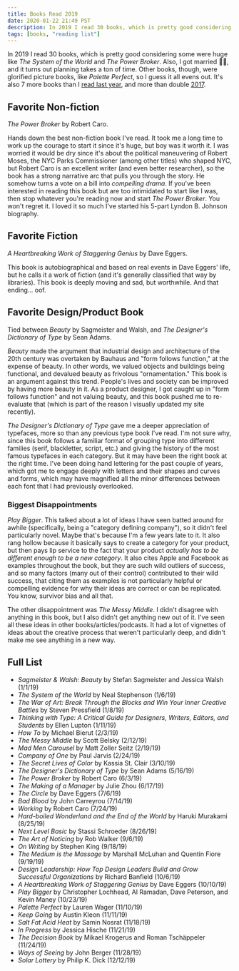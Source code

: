 ```yaml
---
title: Books Read 2019
date: 2020-01-22 21:49 PST
description: In 2019 I read 30 books, which is pretty good considering some were huge like The System of the World and The Power Broker. Also, I got married 🤵👰, and it turns out planning takes a ton of time. Other books, though, were glorified picture books, like Palette Perfect, so I guess it all evens out. It’s also 7 more books than I read last year, and more than double 2017.
tags: [books, "reading list"]
---
```


In 2019 I read 30 books, which is pretty good considering some were huge like _The System of the World_ and _The Power Broker_. Also, I got married 🤵👰, and it turns out planning takes a ton of time. Other books, though, were glorified picture books, like _Palette Perfect_, so I guess it all evens out. It's also 7 more books than I [read last year](/2019/01/03/books-read-2018/), and more than double [2017](/2017/12/31/books-read-in-2017/).

## Favorite Non-fiction

_The Power Broker_ by Robert Caro.

Hands down the best non-fiction book I've read. It took me a long time to work up the courage to start it since it's huge, but boy was it worth it. I was worried it would be dry since it's about the political maneuvering of Robert Moses, the NYC Parks Commissioner (among other titles) who shaped NYC, but Robert Caro is an excellent writer (and even better researcher), so the book has a strong narrative arc that pulls you through the story. He somehow turns a vote on a bill into _compelling drama_. If you've been interested in reading this book but are too intimidated to start like I was, then stop whatever you're reading now and start _The Power Broker_. You won't regret it. I loved it so much I've started his 5-part Lyndon B. Johnson biography.

## Favorite Fiction

_A Heartbreaking Work of Staggering Genius_ by Dave Eggers.

This book is autobiographical and based on real events in Dave Eggers' life, but he calls it a work of fiction (and it's generally classified that way by libraries). This book is deeply moving and sad, but worthwhile. And that ending... oof.

## Favorite Design/Product Book

Tied between _Beauty_ by Sagmeister and Walsh, and _The Designer's Dictionary of Type_ by Sean Adams.

_Beauty_ made the argument that industrial design and architecture of the 20th century was overtaken by Bauhaus and "form follows function," at the expense of beauty. In other words, we valued objects and buildings being functional, and devalued beauty as frivolous "ornamentation." This book is an argument against this trend. People's lives and society can be improved by having more beauty in it. As a product designer, I got caught up in "form follows function" and not valuing beauty, and this book pushed me to re-evaluate that (which is part of the reason I visually updated my site recently).

_The Designer's Dictionary of Type_ gave me a deeper appreciation of typefaces, more so than any previous type book I've read. I'm not sure why, since this book follows a familiar format of grouping type into different families (serif, blackletter, script, etc.) and giving the history of the most famous typefaces in each category. But it may have been the right book at the right time. I've been doing hand lettering for the past couple of years, which got me to engage deeply with letters and their shapes and curves and forms, which may have magnified all the minor differences between each font that I had previously overlooked.

### Biggest Disappointments

_Play Bigger_. This talked about a lot of ideas I have seen batted around for awhile (specifically, being a "category defining company"), so it didn't feel particularly novel. Maybe that's because I'm a few years late to it. It also rang hollow because it basically says to create a category for your product, but then pays lip service to the fact that your product _actually has to be different enough to be a new category_. It also cites Apple and Facebook as examples throughout the book, but they are such wild outliers of success, and so many factors (many out of their control) contributed to their wild success, that citing them as examples is not particularly helpful or compelling evidence for why their ideas are correct or can be replicated. You know, survivor bias and all that.

The other disappointment was _The Messy Middle_. I didn't disagree with anything in this book, but I also didn't get anything new out of it. I've seen all these ideas in other books/articles/podcasts. It had a lot of vignettes of ideas about the creative process that weren't particularly deep, and didn't make me see anything in a new way.

## Full List

* _Sagmeister & Walsh: Beauty_ by Stefan Sagmeister and Jessica Walsh (1/1/19)
* _The System of the World_ by Neal Stephenson (1/6/19)
* _The War of Art: Break Through the Blocks and Win Your Inner Creative Battles_ by Steven Pressfield (1/8/19)
* _Thinking with Type: A Critical Guide for Designers, Writers, Editors, and Students_ by Ellen Lupton (1/11/19)
* _How To_ by Michael Bierut (2/3/19)
* _The Messy Middle_ by Scott Belsky (2/12/19)
* _Mad Men Carousel_ by Matt Zoller Seitz (2/19/19)
* _Company of One_ by Paul Jarvis (2/24/19)
* _The Secret Lives of Color_ by Kassia St. Clair (3/10/19)
* _The Designer's Dictionary of Type_ by Sean Adams (5/16/19)
* _The Power Broker_ by Robert Caro (6/3/19)
* _The Making of a Manager_ by Julie Zhou (6/17/19)
* _The Circle_ by Dave Eggers (7/6/19)
* _Bad Blood_ by John Carreyrou (7/14/19)
* _Working_ by Robert Caro (7/24/19)
* _Hard-boiled Wonderland and the End of the World_ by Haruki Murakami (8/25/19)
* _Next Level Basic_ by Stassi Schroeder (8/26/19)
* _The Art of Noticing_ by Rob Walker (9/6/19)
* _On Writing_ by Stephen King (9/18/19)
* _The Medium is the Massage_ by Marshall McLuhan and Quentin Fiore (9/19/19)
* _Design Leadership: How Top Design Leaders Build and Grow Successful Organizations_ by Richard Banfield (10/6/19)
* _A Heartbreaking Work of Staggering Genius_ by Dave Eggers (10/10/19)
* _Play Bigger_ by Christopher Lochhead, Al Ramadan, Dave Peterson, and Kevin Maney (10/23/19)
* _Palette Perfect_ by Lauren Wager (11/10/19)
* _Keep Going_ by Austin Kleon (11/11/19)
* _Salt Fat Acid Heat_ by Samin Nosrat (11/18/19)
* _In Progress_ by Jessica Hische (11/21/19)
* _The Decision Book_ by Mikael Krogerus and Roman Tschäppeler (11/24/19)
* _Ways of Seeing_ by John Berger (11/28/19)
* _Solar Lottery_ by Philip K. Dick (12/12/19)
